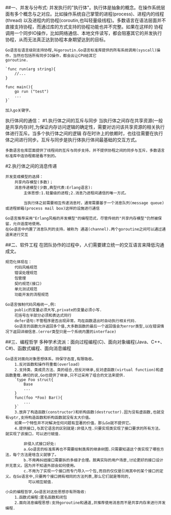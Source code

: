 ##一、并发与分布式:
    并发执行的"执行体"。执行体是抽象的概念。在操作系统层面有多个概念与之对应。比如操作系统自己掌管的进程(process)、进程内的线程(thread)
	以及进程内的协程(coroutin,也叫轻量级线程)。多数语言在语法层面并不直接支持协程，而通过库的方式支持的协程功能也并不完整。如果在这样的
	协程调用一个同步IO操作，比如网络通信、本地文件读写，都会阻塞其它的并发执行协程，从而无法真正达到协程本身期望达到的目标。
	
	Go语言在语言级别支持协程,叫goroutin.Go语言标准库提供的所有系统调用(syscall)操作，当然也包括所有同步IO操作，都会出让CPU给其它
	goroutine.
	
	`func run(arg string){
		//...
	}
	
	func main(){
		go run ("test")
		...
	}`
	
	加入go关键字。
	
执行体间的通信：
#1.执行体之间的互斥与同步
	当执行体之间存在共享资源(一般是共享内存)时,为保证内存访问逻辑的确定性，需要对访问该共享资源的相关执行体进行互斥。当多个执行体之间的逻辑
	存在时许上的依赖时，也往往需要在执行体之间进行同步。互斥与同步是执行体执行体间最基础的交互方式。
	
	多数语言在库层面提供了线程间的互斥与同步支持，并不提供协程之间的同步与互斥，多数语言标准库中连协程都是看不到的。
	
#2.执行体之间的消息传递
	
	并发变成模型的选择：
		共享内存模型(多数)；
		消息传递模型(少数,典型代表:Erlang语言):
			主体思想:1.轻量级的进程;2.消息乃进程间通信的唯一方式。
			
			当执行体之前需要相互传递消息时，通常需要基于一个消息队列(message queue)或进程邮箱(process mail box)这样的设施进行通信
			
	Go语言推荐采用"Erlang风格的并发模型"的编程范式，尽管传统的"共享内存模型"仍然被保留，允许适度地使用。
	在Go语言中内置了消息队列的支持，被称为 通道(channel).两个goroutine之间可以通过通道来进行交互
	
##二、软件工程
	在团队协作的过程中，人们需要建立统一的交互语言来降低沟通成文。
	
	规范化体现在：
		代码风格规范
		错误处理规范
		包管理
		契约规范(接口)
		单元测试规范
		功能开发的流程规范
		
	Go语言强制代码风格统一,例:
		public的变量必须大写,private的变量必须小写.
		花括号左半部分必须和表达式同行
		defer语句:不管程序是否出现异常，均在函数退出时自动执行相关代码.
		Go语言的函数允许返回多个值,大多数函数的最后一个返回值会为error类型,以在错误情况下返回详细信息.(error类型只是一个系统内置的interface)
		
##三、编程哲学
	多种学术流派：面向过程编程(C)、面向对象编程(Java、C++、C#)、函数式编程、面向消息编程
	
	Go语言对面向对象思想体系，持保守态度,有限吸收。
		1.反对函数和操作符重载(overload)
		2.支持类、类成员方法、类的组合,但反对继承,反对虚函数(virtual function)和虚函数重载.确切的说,Go也提供了继承,只不过采用了组合的文法来提供.
		`type Foo struct{
			Base
			...
		}
		func(foo *Foo) Bar(){
			...
		}`
		3.放弃了构造函数(constructor)和析构函数(destructor).因为没有虚函数,也就没有vptr,支持构造函数和析构函数就没有太大价值。
		如果一个特性并不对解决任何问题有显著的价值，那么Go就不提供它。
		4.提供接口,与其它语言的区别就是:非侵入性.只要实现类实现了接口要求的所有方法，就实现了该接口，可以进行赋值.
		
			非侵入式接口好处:
			a.Go语言的标准库再也不需要绘制类库的继承树图.只需要知道这个类实现了哪些方法，每个方法是啥含义就够了。
			b.不用再纠结接口需要拆的多细才合理。脱离实际的用户场景,讨论更好的接口设计并无意义。因为并不知道外部会如何使用。
			c.不用为了实现一个接口而专门导入一个包,而目的仅仅是引用其中的某个接口的定义。在Go语言中,只要两个接口拥有相同的方法列表,那么它们就是等同的,
			  可以相互赋值.
			
	小众的编程哲学,Go语言对这些思想亦有所吸收:
		1.函数式编程:匿名函数和闭包
		2.面向消息编程思想:支持goroutine和通道,并推荐使用消息而不是共享内存来进行并发编程.
		
		
		
		
		
		
		
		
		
		
	
	
	
	
	
	
	
	
	
	
	
	
	
	
	
	
	
	
	
	
	
	
	
	
	
	
	
	
	
	
	
	
	
	
	
	
	
	
	
	
	
	
	